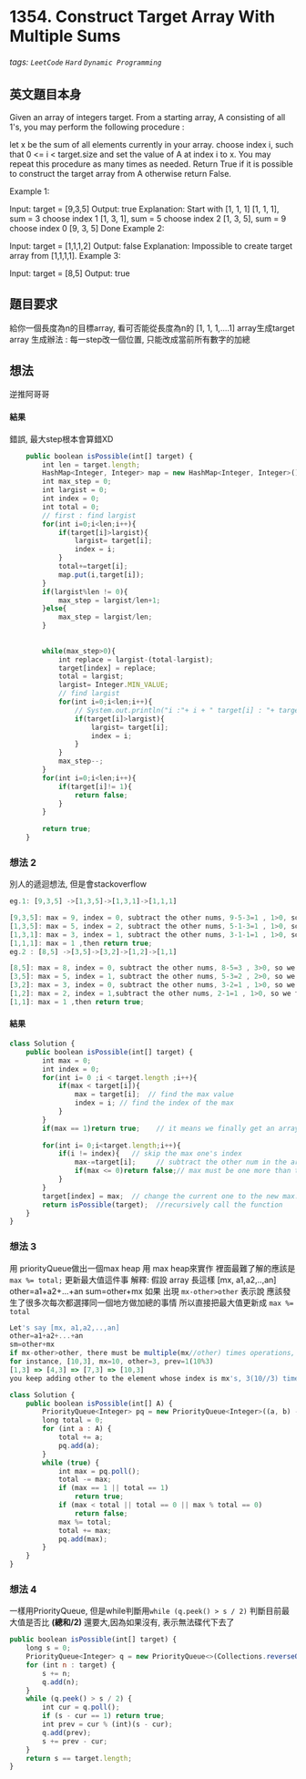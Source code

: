 # 1354. Construct Target Array With Multiple Sums
###### tags: `LeetCode` `Hard` `Dynamic Programming`

## 英文題目本身
Given an array of integers target. From a starting array, A consisting of all 1's, you may perform the following procedure :

let x be the sum of all elements currently in your array.
choose index i, such that 0 <= i < target.size and set the value of A at index i to x.
You may repeat this procedure as many times as needed.
Return True if it is possible to construct the target array from A otherwise return False.

 

Example 1:

Input: target = [9,3,5]
Output: true
Explanation: Start with [1, 1, 1] 
[1, 1, 1], sum = 3 choose index 1
[1, 3, 1], sum = 5 choose index 2
[1, 3, 5], sum = 9 choose index 0
[9, 3, 5] Done
Example 2:

Input: target = [1,1,1,2]
Output: false
Explanation: Impossible to create target array from [1,1,1,1].
Example 3:

Input: target = [8,5]
Output: true
## 題目要求
給你一個長度為n的目標array, 看可否能從長度為n的 [1, 1, 1,....1] array生成target array
生成辦法 : 每一step改一個位置, 只能改成當前所有數字的加總
## 想法
逆推阿哥哥

#### 結果
錯誤, 最大step根本會算錯XD
```javascript
    public boolean isPossible(int[] target) {
        int len = target.length;
        HashMap<Integer, Integer> map = new HashMap<Integer, Integer>();
        int max_step = 0;
        int largist = 0;
        int index = 0;
        int total = 0;
        // first : find largist
        for(int i=0;i<len;i++){
            if(target[i]>largist){
                largist= target[i];
                index = i;
            }
            total+=target[i];
            map.put(i,target[i]);
        }
        if(largist%len != 0){
            max_step = largist/len+1;
        }else{
            max_step = largist/len;
        }
        
        
        while(max_step>0){
            int replace = largist-(total-largist);
            target[index] = replace;
            total = largist;
            largist= Integer.MIN_VALUE;
            // find largist
            for(int i=0;i<len;i++){
                // System.out.println("i :"+ i + " target[i] : "+ target[i]);
                if(target[i]>largist){
                    largist= target[i];
                    index = i;
                }
            }
            max_step--;
        }
        for(int i=0;i<len;i++){
            if(target[i]!= 1){
                return false;
            }
        }
        
        return true;
    }
```

### 想法 2
別人的遞迴想法, 但是會stackoverflow
```javascript
eg.1: [9,3,5] ->[1,3,5]->[1,3,1]->[1,1,1]

[9,3,5]: max = 9, index = 0, subtract the other nums, 9-5-3=1 , 1>0, so we then change target[0] to 1.
[1,3,5]: max = 5, index = 2, subtract the other nums, 5-1-3=1 , 1>0, so we then change target[2] to 1.
[1,3,1]: max = 3, index = 1, subtract the other nums, 3-1-1=1 , 1>0, so we then change target[1] to 1.
[1,1,1]: max = 1 ,then return true;
eg.2 : [8,5] ->[3,5]->[3,2]->[1,2]->[1,1]

[8,5]: max = 8, index = 0, subtract the other nums, 8-5=3 , 3>0, so we then change target[0] to 3
[3,5]: max = 5, index = 1, subtract the other nums, 5-3=2 , 2>0, so we then change target[1] to 2
[3,2]: max = 3, index = 0, subtract the other nums, 3-2=1 , 1>0, so we then change target[0] to 1
[1,2]: max = 2, index = 1,subtract the other nums, 2-1=1 , 1>0, so we then change target[1] to 1
[1,1]: max = 1 ,then return true;
```
#### 結果
```javascript
class Solution {
    public boolean isPossible(int[] target) {
        int max = 0;
        int index = 0;
        for(int i= 0 ;i < target.length ;i++){
            if(max < target[i]){
                max = target[i];  // find the max value
                index = i; // find the index of the max
            }
        }
        if(max == 1)return true;    // it means we finally get an array full of 1, then we return true;
		
        for(int i= 0;i<target.length;i++){
            if(i != index){   // skip the max one's index
                max-=target[i];     // subtract the other num in the array.
				if(max <= 0)return false;// max must be one more than the sum of rest of the target [i].
            }
        }
        target[index] = max;  // change the current one to the new max.
        return isPossible(target);  //recursively call the function
    }
}
```

### 想法 3
用 priorityQueue做出一個max heap
用 max heap來實作
裡面最難了解的應該是`max %= total;` 更新最大值這件事
解釋: 
假設 array 長這樣 [mx, a1,a2,..,an]
other=a1+a2+...+an
sum=other+mx
如果 出現 `mx-other>other` 表示說 應該發生了很多次每次都選擇同一個地方做加總的事情
所以直接把最大值更新成 `max %= total`
```javascript
Let's say [mx, a1,a2,..,an]
other=a1+a2+...+an
sm=other+mx
if mx-other>other, there must be multiple(mx//other) times operations, and previous value of mx is mx%other
for instance, [10,3], mx=10, other=3, prev=1(10%3)
[1,3] => [4,3] => [7,3] => [10,3]
you keep adding other to the element whose index is mx's, 3(10//3) times, and then 1 becomes 10
```
```javascript
class Solution {
    public boolean isPossible(int[] A) {
        PriorityQueue<Integer> pq = new PriorityQueue<Integer>((a, b) -> (b - a));
        long total = 0;
        for (int a : A) {
            total += a;
            pq.add(a);
        }
        while (true) {
            int max = pq.poll();
            total -= max;
            if (max == 1 || total == 1)
                return true;
            if (max < total || total == 0 || max % total == 0)
                return false;
            max %= total;
            total += max;
            pq.add(max);
        }
    }
}
```
### 想法 4
一樣用PriorityQueue, 但是while判斷用`while (q.peek() > s / 2)`
判斷目前最大值是否比 **(總和/2)** 還要大,因為如果沒有, 表示無法碟代下去了
```javascript
public boolean isPossible(int[] target) {
    long s = 0;
    PriorityQueue<Integer> q = new PriorityQueue<>(Collections.reverseOrder());
    for (int n : target) {
        s += n;
        q.add(n);
    }        
    while (q.peek() > s / 2) {
        int cur = q.poll();
        if (s - cur == 1) return true;
        int prev = cur % (int)(s - cur);
        q.add(prev);
        s += prev - cur;
    }
    return s == target.length;
}
```